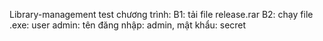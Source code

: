 Library-management
test chương trình:
B1: tải file release.rar
B2: chạy file .exe:
user admin: tên đăng nhập: admin, mật khẩu: secret
